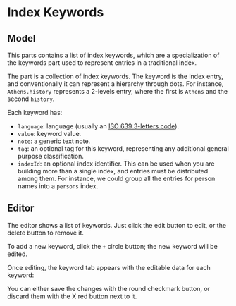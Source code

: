 # Index Keywords

## Model

This parts contains a list of index keywords, which are a specialization of the keywords part used to represent entries in a traditional index.

The part is a collection of index keywords. The keyword is the index entry, and conventionally it can represent a hierarchy through dots. For instance, `Athens.history` represents a 2-levels entry, where the first is `Athens` and the second `history`.

Each keyword has:

- `language`: language (usually an [ISO 639 3-letters code](https://en.wikipedia.org/wiki/ISO_639-3)).
- `value`: keyword value.
- `note`: a generic text note.
- `tag`: an optional tag for this keyword, representing any additional general purpose classification.
- `indexId`: an optional index identifier. This can be used when you are building more than a single index, and entries must be distributed among them. For instance, we could group all the entries for person names into a `persons` index.

## Editor

The editor shows a list of keywords. Just click the edit button to edit, or the delete button to remove it.

To add a new keyword, click the `+` circle button; the new keyword will be edited.

Once editing, the keyword tab appears with the editable data for each keyword:

You can either save the changes with the round checkmark button, or discard them with the X red button next to it.
